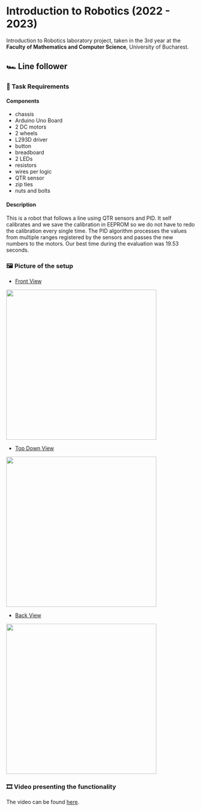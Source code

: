
# Introduction to Robotics (2022 - 2023)


Introduction to Robotics laboratory project, taken in the 3rd year at the **Faculty of Mathematics and Computer Science**, University of Bucharest. 

<h2> 🏎️ Line follower </h2>

### 📜 Task Requirements

#### Components
- chassis
- Arduino Uno Board
- 2 DC motors
- 2 wheels
- L293D driver
- button
- breadboard
- 2 LEDs
- resistors
- wires per logic
- QTR sensor
- zip ties
- nuts and bolts

#### Description
This is a robot that follows a line using QTR sensors and PID.
It self calibrates and we save the calibration in EEPROM so we do not have to redo the calibration every single time. 
The PID algorithm processes the values from multiple ranges registered by the sensors and passes the new numbers to the motors. 
Our best time during the evaluation was 19.53 seconds.

### 🖼️ Picture of the setup
- [Front View](https://user-images.githubusercontent.com/79279298/213772474-32a97111-9bc8-494f-b590-7363ef177b95.jpeg)
 <img src="https://user-images.githubusercontent.com/79279298/213772474-32a97111-9bc8-494f-b590-7363ef177b95.jpeg" width="400" height="400" /> 

- [Top Down View](https://user-images.githubusercontent.com/79279298/213772066-4d305267-5f3b-4d29-9fa3-b840152bfa2f.jpeg)
 <img src="https://user-images.githubusercontent.com/79279298/213772066-4d305267-5f3b-4d29-9fa3-b840152bfa2f.jpeg" width="400" height="400" /> 
 
- [Back View](https://user-images.githubusercontent.com/79279298/213771940-07a9ea30-fe33-4a83-8314-05f982d024ea.jpeg)
 <img src="https://user-images.githubusercontent.com/79279298/213771940-07a9ea30-fe33-4a83-8314-05f982d024ea.jpeg" width="400" height="400" />


### 🎞️ Video presenting the functionality
The video can be found [here](https://youtu.be/is72HECPIz4).
